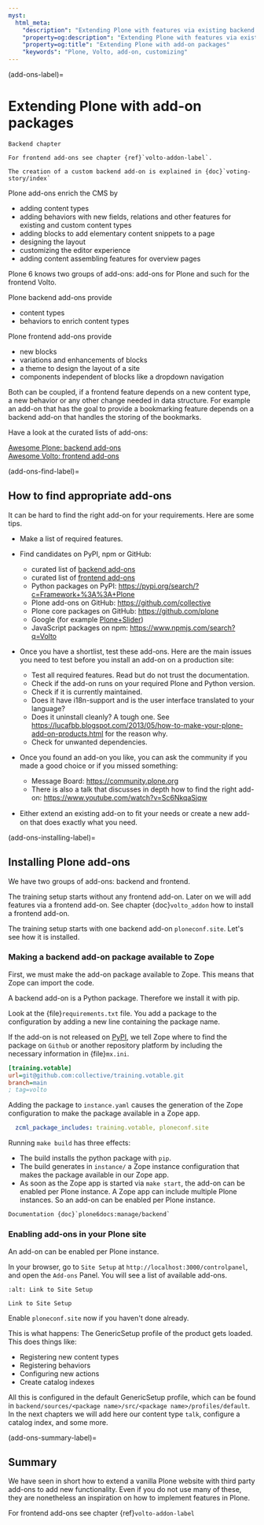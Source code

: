 ```yaml
---
myst:
  html_meta:
    "description": "Extending Plone with features via existing backend add-ons"
    "property=og:description": "Extending Plone with features via existing backend add-ons"
    "property=og:title": "Extending Plone with add-on packages"
    "keywords": "Plone, Volto, add-on, customizing"
---
```


(add-ons-label)=

# Extending Plone with add-on packages

```{card}
Backend chapter

For frontend add-ons see chapter {ref}`volto-addon-label`.

The creation of a custom backend add-on is explained in {doc}`voting-story/index`
```


Plone add-ons enrich the CMS by

- adding content types
- adding behaviors with new fields, relations and other features for existing and custom content types
- adding blocks to add elementary content snippets to a page
- designing the layout
- customizing the editor experience
- adding content assembling features for overview pages

Plone 6 knows two groups of add-ons: add-ons for Plone and such for the frontend Volto.

Plone backend add-ons provide

- content types
- behaviors to enrich content types

Plone frontend add-ons provide
- new blocks
- variations and enhancements of blocks
- a theme to design the layout of a site
- components independent of blocks like a dropdown navigation

Both can be coupled, if a frontend feature depends on a new content type, a new behavior or any other change needed in data structure.
For example an add-on that has the goal to provide a bookmarking feature depends on a backend add-on that handles the storing of the bookmarks.

Have a look at the curated lists of add-ons:  


[Awesome Plone: backend add-ons](https://github.com/collective/awesome-plone/blob/main/README.md)  
[Awesome Volto: frontend add-ons](https://github.com/collective/awesome-volto/blob/main/README.md)



(add-ons-find-label)=

## How to find appropriate add-ons

It can be hard to find the right add-on for your requirements.
Here are some tips.

- Make a list of required features.

- Find candidates on PyPI, npm  or GitHub:

  - curated list of [backend add-ons](https://github.com/collective/awesome-plone/blob/main/README.md)
  - curated list of [frontend add-ons](https://github.com/collective/awesome-volto#readme)
  - Python packages on PyPI: <https://pypi.org/search/?c=Framework+%3A%3A+Plone>
  - Plone add-ons on GitHub: <https://github.com/collective>
  - Plone core packages on GitHub: <https://github.com/plone>
  - Google (for example [Plone+Slider](http://www.google.com/?q=Plone+slider))
  - JavaScript packages on npm: <https://www.npmjs.com/search?q=Volto>

- Once you have a shortlist, test these add-ons.
  Here are the main issues you need to test before you install an add-on on a production site:

  - Test all required features.
    Read but do not trust the documentation.
  - Check if the add-on runs on your required Plone and Python version.
  - Check if it is currently maintained.
  - Does it have i18n-support and is the user interface translated to your language?
  - Does it uninstall cleanly?
    A tough one.
    See <https://lucafbb.blogspot.com/2013/05/how-to-make-your-plone-add-on-products.html> for the reason why.
  - Check for unwanted dependencies.

- Once you found an add-on you like, you can ask the community if you made a good choice or if you missed something:

  - Message Board: <https://community.plone.org>
  - There is also a talk that discusses in depth how to find the right add-on: <https://www.youtube.com/watch?v=Sc6NkqaSjqw>

- Either extend an existing add-on to ﬁt your needs or create a new add-on that does exactly what you need.


(add-ons-installing-label)=

## Installing Plone add-ons

We have two groups of add-ons: backend and frontend.

The training setup starts without any frontend add-on.
Later on we will add features via a frontend add-on.
See chapter {doc}`volto_addon` how to install a frontend add-on.

The training setup starts with one backend add-on `ploneconf.site`.
Let's see how it is installed.


### Making a backend add-on package available to Zope

First, we must make the add-on package available to Zope.
This means that Zope can import the code.

A backend add-on is a Python package.
Therefore we install it with pip.

Look at the {file}`requirements.txt` file. 
You add a package to the configuration by adding a new line containing the package name.

If the add-on is not released on [PyPI](https://pypi.org/), we tell Zope where to find the package on `Github` or another repository platform by including the necessary information in {file}`mx.ini`.

```ini
[training.votable]
url=git@github.com:collective/training.votable.git
branch=main
; tag=volto
```

Adding the package to `instance.yaml` causes the generation of the Zope configuration to make the package available in a Zope app.

```yaml
  zcml_package_includes: training.votable, ploneconf.site
```

Running `make build` has three effects:
- The build installs the python package with `pip`.
- The build generates in `instance/` a Zope instance configuration that makes the package available in our Zope app.
- As soon as the Zope app is started via `make start`, the add-on can be enabled per Plone instance.
  A Zope app can include multiple Plone instances.
  So an add-on can be enabled per Plone instance.

```{seealso}
Documentation {doc}`plone6docs:manage/backend`
```

### Enabling add-ons in your Plone site

An add-on can be enabled per Plone instance.

In your browser, go to `Site Setup` at `http://localhost:3000/controlpanel`, and open the `Add-ons` Panel. You will see a list of available add-ons.

```{figure} _static/site_setup.png
:alt: Link to Site Setup

Link to Site Setup
```

Enable `ploneconf.site` now if you haven't done already.

This is what happens: The GenericSetup profile of the product gets loaded. This does things like:

- Registering new content types
- Registering behaviors
- Configuring new actions
- Create catalog indexes

All this is configured in the default GenericSetup profile, which can be found in `backend/sources/<package name>/src/<package name>/profiles/default`.
In the next chapters we will add here our content type `talk`, configure a catalog index, and some more.



(add-ons-summary-label)=

## Summary

We have seen in short how to extend a vanilla Plone website with third party add-ons to add new functionality.
Even if you do not use many of these, they are nonetheless an inspiration on how to implement features in Plone.



For frontend add-ons see chapter {ref}`volto-addon-label`
